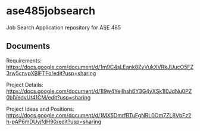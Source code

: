 # ase485jobsearch
Job Search Application repository for ASE 485

## Documents
Requirements: https://docs.google.com/document/d/1m9C4sLEank8ZyVukXVRkJUucO5FZ3rw5cnvpXBlFTFo/edit?usp=sharing

Project Details: https://docs.google.com/document/d/1l9w4YejIhsh6Y3G4yXSk1I0JdNu0PZ0bIVedvUt41CM/edit?usp=sharing

Project Ideas and Positions: https://docs.google.com/document/d/1MX5DmrfBTuFgNRL0Om7ZL8VbFz2h-pAP6mDUyjfdH90/edit?usp=sharing
